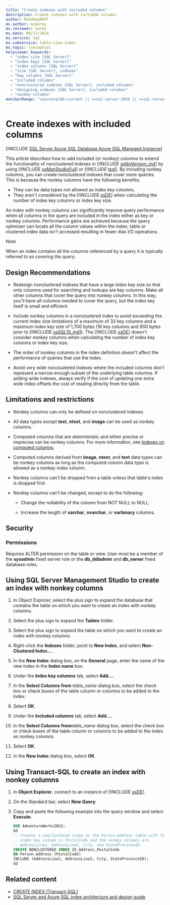 ```yaml
---
title: "Create indexes with included columns"
description: Create indexes with included columns
author: MikeRayMSFT
ms.author: mikeray
ms.reviewer: vanto
ms.date: 09/17/2024
ms.service: sql
ms.subservice: table-view-index
ms.topic: conceptual
helpviewer_keywords:
  - "index size [SQL Server]"
  - "index keys [SQL Server]"
  - "index columns [SQL Server]"
  - "size [SQL Server], indexes"
  - "key columns [SQL Server]"
  - "included columns"
  - "nonclustered indexes [SQL Server], included columns"
  - "designing indexes [SQL Server], included columns"
  - "nonkey columns"
monikerRange: "=azuresqldb-current || >=sql-server-2016 || >=sql-server-linux-2017 || =azuresqldb-mi-current"
---
```

# Create indexes with included columns

[!INCLUDE [SQL Server Azure SQL Database Azure SQL Managed Instance](../../includes/applies-to-version/sql-asdb-asdbmi.md)]

This article describes how to add included (or nonkey) columns to extend the functionality of nonclustered indexes in [!INCLUDE [ssNoVersion_md](../../includes/ssnoversion-md.md)] by using [!INCLUDE [ssManStudioFull](../../includes/ssmanstudiofull-md.md)] or [!INCLUDE [tsql](../../includes/tsql-md.md)]. By including nonkey columns, you can create nonclustered indexes that cover more queries. This is because the nonkey columns have the following benefits:

- They can be data types not allowed as index key columns.
- They aren't considered by the [!INCLUDE [ssDE](../../includes/ssde-md.md)] when calculating the number of index key columns or index key size.

An index with nonkey columns can significantly improve query performance when all columns in the query are included in the index either as key or nonkey columns. Performance gains are achieved because the query optimizer can locate all the column values within the index; table or clustered index data isn't accessed resulting in fewer disk I/O operations.

> [!NOTE]  
> When an index contains all the columns referenced by a query it is typically referred to as *covering the query*.

## <a name="DesignRecs"></a> Design Recommendations

- Redesign nonclustered indexes that have a large index key size so that only columns used for searching and lookups are key columns. Make all other columns that cover the query into nonkey columns. In this way, you'll have all columns needed to cover the query, but the index key itself is small and efficient.

- Include nonkey columns in a nonclustered index to avoid exceeding the current index size limitations of a maximum of 32 key columns and a maximum index key size of 1,700 bytes (16 key columns and 900 bytes prior to [!INCLUDE [ssSQL15_md](../../includes/sssql16-md.md)]). The [!INCLUDE [ssDE](../../includes/ssde-md.md)] doesn't consider nonkey columns when calculating the number of index key columns or index key size.

- The order of nonkey columns in the index definition doesn't affect the performance of queries that use the index.

- Avoid very wide nonclustered indexes where the included columns don't represent a narrow enough subset of the underlying table columns. If adding wide indexes, always verify if the cost of updating one extra wide index offsets the cost of reading directly from the table.

## <a name="Restrictions"></a> Limitations and restrictions

- Nonkey columns can only be defined on nonclustered indexes.

- All data types except **text**, **ntext**, and **image** can be used as nonkey columns.

- Computed columns that are deterministic and either precise or imprecise can be nonkey columns. For more information, see [Indexes on computed columns](indexes-on-computed-columns.md).

- Computed columns derived from **image**, **ntext**, and **text** data types can be nonkey columns as long as the computed column data type is allowed as a nonkey index column.

- Nonkey columns can't be dropped from a table unless that table's index is dropped first.

- Nonkey columns can't be changed, except to do the following:

    - Change the nullability of the column from NOT NULL to NULL.

    - Increase the length of **varchar**, **nvarchar**, or **varbinary** columns.

## <a name="Security"></a> Security

### <a name="Permissions"></a> Permissions

Requires ALTER permission on the table or view. User must be a member of the **sysadmin** fixed server role or the **db_ddladmin** and **db_owner** fixed database roles.

## <a name="SSMSProcedure"></a> Using SQL Server Management Studio to create an index with nonkey columns

1. In Object Explorer, select the plus sign to expand the database that contains the table on which you want to create an index with nonkey columns.

1. Select the plus sign to expand the **Tables** folder.

1. Select the plus sign to expand the table on which you want to create an index with nonkey columns.

1. Right-click the **Indexes** folder, point to **New Index**, and select **Non-Clustered Index...**.

1. In the **New Index** dialog box, on the **General** page, enter the name of the new index in the **Index name** box.

1. Under the **Index key columns** tab, select **Add...**.

1. In the **Select Columns from** _table\_name_ dialog box, select the check box or check boxes of the table column or columns to be added to the index.

1. Select **OK**.

1. Under the **Included columns** tab, select **Add...**.

1. In the **Select Columns from**_table\_name_ dialog box, select the check box or check boxes of the table column or columns to be added to the index as nonkey columns.

1. Select **OK**.

1. In the **New Index** dialog box, select **OK**.

## <a name="TsqlProcedure"></a> Using Transact-SQL to create an index with nonkey columns

1. In **Object Explorer**, connect to an instance of [!INCLUDE [ssDE](../../includes/ssde-md.md)].

1. On the Standard bar, select **New Query**.

1. Copy and paste the following example into the query window and select **Execute**.

    ```sql
    USE AdventureWorks2022;
    GO
    -- Creates a nonclustered index on the Person.Address table with four included (nonkey) columns.
    -- index key column is PostalCode and the nonkey columns are
    -- AddressLine1, AddressLine2, City, and StateProvinceID.
    CREATE NONCLUSTERED INDEX IX_Address_PostalCode
    ON Person.Address (PostalCode)
    INCLUDE (AddressLine1, AddressLine2, City, StateProvinceID);
    GO
    ```

## Related content

- [CREATE INDEX (Transact-SQL)](../../t-sql/statements/create-index-transact-sql.md)
- [SQL Server and Azure SQL index architecture and design guide](../sql-server-index-design-guide.md)
